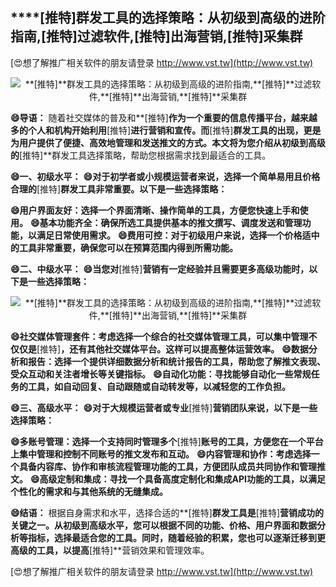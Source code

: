 ## ****[推特]**群发工具的选择策略：从初级到高级的进阶指南,**[推特]**过滤软件,**[推特]**出海营销,**[推特]**采集群**

[😍想了解推广相关软件的朋友请登录 http://www.vst.tw](http://www.vst.tw)

 <center><img src="https://vst.tw/MP4/tuiguang/png/8.png" alt="**[推特]**群发工具的选择策略：从初级到高级的进阶指南,**[推特]**过滤软件,**[推特]**出海营销,**[推特]**采集群"></center>

**😄导语：**
随着社交媒体的普及和**[推特]**作为一个重要的信息传播平台，越来越多的个人和机构开始利用**[推特]**进行营销和宣传。而**[推特]**群发工具的出现，更是为用户提供了便捷、高效地管理和发送推文的方式。本文将为您介绍从初级到高级的**[推特]**群发工具选择策略，帮助您根据需求找到最适合的工具。

**😄一、初级水平：**
**😄对于初学者或小规模运营者来说，选择一个简单易用且价格合理的**[推特]**群发工具非常重要。以下是一些选择策略：**

**😄用户界面友好：选择一个界面清晰、操作简单的工具，方便您快速上手和使用。**
**😄基本功能齐全：确保所选工具提供基本的推文撰写、调度发送和管理功能，以满足日常使用需求。**
**😄费用可控：对于初级用户来说，选择一个价格适中的工具非常重要，确保您可以在预算范围内得到所需功能。**

**😄二、中级水平：**
**😄当您对**[推特]**营销有一定经验并且需要更多高级功能时，以下是一些选择策略：**

 <center><img src="https://vst.tw/MP4/tuiguang/png/6.png" alt="**[推特]**群发工具的选择策略：从初级到高级的进阶指南,**[推特]**过滤软件,**[推特]**出海营销,**[推特]**采集群"></center>

**😄社交媒体管理套件：考虑选择一个综合的社交媒体管理工具，可以集中管理不仅仅是**[推特]**，还有其他社交媒体平台。这样可以提高整体运营效率。**
**😄数据分析和报告：选择一个提供详细数据分析和统计报告的工具，帮助您了解推文表现、受众互动和关注者增长等关键指标。**
**😄自动化功能：寻找能够自动化一些常规任务的工具，如自动回复、自动跟随或自动转发等，以减轻您的工作负担。**

**😄三、高级水平：**
**😄对于大规模运营者或专业**[推特]**营销团队来说，以下是一些选择策略：**

**😄多账号管理：选择一个支持同时管理多个**[推特]**账号的工具，方便您在一个平台上集中管理和控制不同账号的推文发布和互动。**
**😄内容管理和协作：考虑选择一个具备内容库、协作和审核流程管理功能的工具，方便团队成员共同协作和管理推文。**
**😄高级定制和集成：寻找一个具备高度定制化和集成API功能的工具，以满足个性化的需求和与其他系统的无缝集成。**

**😄结语：**
根据自身需求和水平，选择合适的**[推特]**群发工具是**[推特]**营销成功的关键之一。从初级到高级水平，您可以根据不同的功能、价格、用户界面和数据分析等指标，选择最适合您的工具。同时，随着经验的积累，您也可以逐渐迁移到更高级的工具，以提高**[推特]**营销效果和管理效率。

[😍想了解推广相关软件的朋友请登录 http://www.vst.tw](http://www.vst.tw)



